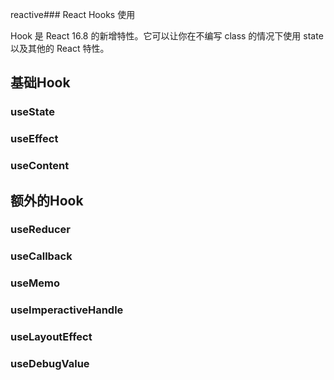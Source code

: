 reactive### React Hooks 使用

Hook 是 React 16.8 的新增特性。它可以让你在不编写 class 的情况下使用 state 以及其他的 React 特性。

## 基础Hook

### useState

### useEffect

### useContent

## 额外的Hook

### useReducer
### useCallback
### useMemo
### useImperactiveHandle
### useLayoutEffect
### useDebugValue





